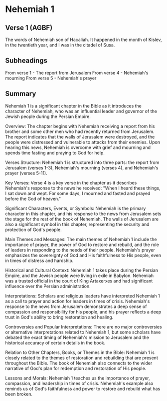 # Nehemiah 1

## Verse 1 (AGBF)

The words of Nehemiah son of Hacaliah. It happened in the month of Kislev, in the twentieth year, and I was in the citadel of Susa.

## Subheadings

From verse 1 - The report from Jerusalem
From verse 4 - Nehemiah's mourning
From verse 5 - Nehemiah's prayer

## Summary

Nehemiah 1 is a significant chapter in the Bible as it introduces the character of Nehemiah, who was an influential leader and governor of the Jewish people during the Persian Empire. 

Overview:
The chapter begins with Nehemiah receiving a report from his brother and some other men who had recently returned from Jerusalem. The report indicates that the walls of Jerusalem were destroyed, and the people were distressed and vulnerable to attacks from their enemies. Upon hearing this news, Nehemiah is overcome with grief and mourning and spends time fasting and praying to God for help.

Verses Structure:
Nehemiah 1 is structured into three parts: the report from Jerusalem (verses 1-3), Nehemiah's mourning (verses 4), and Nehemiah's prayer (verses 5-11).

Key Verses:
Verse 4 is a key verse in the chapter as it describes Nehemiah's response to the news he received: "When I heard these things, I sat down and wept. For some days, I mourned and fasted and prayed before the God of heaven."

Significant Characters, Events, or Symbols:
Nehemiah is the primary character in this chapter, and his response to the news from Jerusalem sets the stage for the rest of the book of Nehemiah. The walls of Jerusalem are also a significant symbol in this chapter, representing the security and protection of God's people.

Main Themes and Messages:
The main themes of Nehemiah 1 include the importance of prayer, the power of God to restore and rebuild, and the role of leaders in responding to the needs of their people. Nehemiah's prayer emphasizes the sovereignty of God and His faithfulness to His people, even in times of distress and hardship.

Historical and Cultural Context:
Nehemiah 1 takes place during the Persian Empire, and the Jewish people were living in exile in Babylon. Nehemiah was a trusted official in the court of King Artaxerxes and had significant influence over the Persian administration.

Interpretations:
Scholars and religious leaders have interpreted Nehemiah 1 as a call to prayer and action for leaders in times of crisis. Nehemiah's response to the news from Jerusalem demonstrates a deep sense of compassion and responsibility for his people, and his prayer reflects a deep trust in God's ability to bring restoration and healing.

Controversies and Popular Interpretations:
There are no major controversies or alternative interpretations related to Nehemiah 1, but some scholars have debated the exact timing of Nehemiah's mission to Jerusalem and the historical accuracy of certain details in the book.

Relation to Other Chapters, Books, or Themes in the Bible:
Nehemiah 1 is closely related to the themes of restoration and rebuilding that are present throughout the Bible. The book of Nehemiah also connects to the wider narrative of God's plan for redemption and restoration of His people.

Lessons and Morals:
Nehemiah 1 teaches us the importance of prayer, compassion, and leadership in times of crisis. Nehemiah's example also reminds us of God's faithfulness and power to restore and rebuild what has been broken.